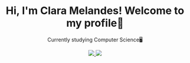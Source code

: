 
<h1 align = 'center'> Hi, I'm Clara Melandes! Welcome to my profile👋</h1>

<p align = 'center'> 
 Currently studying Computer Science🖥️</p>


<p align = 'center' >
    <a href="https://discord.gg/4YDAXB69">
    <img src="https://img.shields.io/badge/Discord-7289DA?style=for-the-badge&logo=discord&logoColor=white" />
    </a>
    <a href="https://www.linkedin.com/in/clara-melandes/">
    <img src="https://img.shields.io/badge/LinkedIn-0077B5?style=for-the-badge&logo=linkedin&logoColor=white" />
    </a>
</p>
